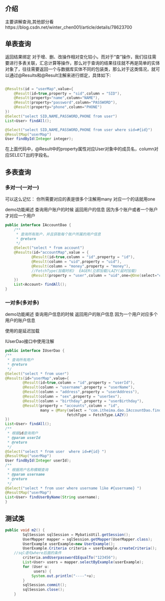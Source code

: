 ## 介绍

主要讲解查询,其他部分看https://blog.csdn.net/winter_chen001/article/details/78623700

## 单表查询

返回结果绑定
对于增、删、改操作相对变化较小。而对于“查”操作，我们往往需要进行多表关联，汇总计算等操作，那么对于查询的结果往往就不再是简单的实体对象了，往往需要返回一个与数据库实体不同的包装类，那么对于这类情况，就可以通过@Results和@Result注解来进行绑定，具体如下:

```java

@Results(id = "userMap",value={
    @Result(id=true,property = "sid",column = "SID"),
    @Result(property="name",column="NAME"),
    @Result(property="password",column="PASSWORD"),
    @Result(property="phone",column="PHONE")
})
@Select("select SID,NAME,PASSWORD,PHONE from user")
List<User> findAll();

@Select("select SID,NAME,PASSWORD,PHONE from user where sid=#{id}")
@ResultMap("userMap")
User findById(Integer integer);
```

在上面代码中，@Result中的property属性对应User对象中的成员名，column对应SELECT出的字段名。

## 多表查询

### 多对一(一对一)

可以这么记忆：
你所需要对应的表是很多个注解用many
对应一个的话就用one

demo功能阐述
查询用户账户的时候 返回用户的信息
因为多个账户或者一个账户才对应一个用户

```java
public interface IAccountDao {
    /**
     * 查询所有账户，并且获取每个账户所属的用户信息
     * @return
     */
    @Select("select * from account")
    @Results(id="accountMap",value = {
            @Result(id=true,column = "id",property = "id"),
            @Result(column = "uid",property = "uid"),
            @Result(column = "money",property = "money"),
            //FetchType(加载时机)  EAGER(立即加载)LAZY(延时加载)
            @Result(property = "user",column = "uid",one=@One(select="com.itheima.dao.IUserDao.findById",fetchType= FetchType.EAGER))
    })
    List<Account> findAll();
}
```

### 一对多(多对多)

demo功能阐述
查询用户信息的时候 返回用户的账户信息
因为一个用户对应多个用户的账户信息

使用的是延迟加载

IUserDao接口中使用注解

```java
public interface IUserDao {
/**
 * 查询所有用户
 * @return
 */
@Select("select * from user")
@Results(id="userMap",value={
        @Result(id=true,column = "id",property = "userId"),
        @Result(column = "username",property = "userName"),
        @Result(column = "address",property = "userAddress"),
        @Result(column = "sex",property = "userSex"),
        @Result(column = "birthday",property = "userBirthday"),
        @Result(property = "accounts",column = "id",
                many = @Many(select = "com.itheima.dao.IAccountDao.findAccountByUid",
                            fetchType = FetchType.LAZY))
})
List<User> findAll();
/**
 * 根据id查询用户
 * @param userId
 * @return
 */
@Select("select * from user  where id=#{id} ")
@ResultMap("userMap")
User findById(Integer userId);
/**
 * 根据用户名称模糊查询
 * @param username
 * @return
 */
@Select("select * from user where username like #{username} ")
@ResultMap("userMap")
List<User> findUserByName(String username);
}
```



## 测试类

```java
public void m2() {
        SqlSession sqlSession = MybatisUtil.getSession();
        UserMapper mapper = sqlSession.getMapper(UserMapper.class);
        UserExample userExample=new UserExample();
        UserExample.Criteria criteria = userExample.createCriteria();
    //sql语句where后面的条件
        criteria.andUserpassword1EqualTo("123456");
        List<User> users = mapper.selectByExample(userExample);
        for (User u:
             users) {
            System.out.println("----"+u);
        }
        sqlSession.commit();
        sqlSession.close();
    }
```

